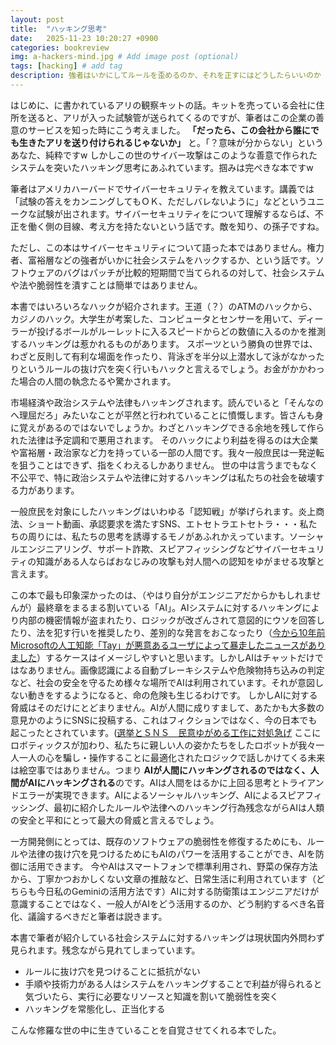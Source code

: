 ```yaml
---
layout: post
title:  "ハッキング思考"
date:   2025-11-23 10:20:27 +0900
categories: bookreview
img: a-hackers-mind.jpg # Add image post (optional)
tags: [hacking] # add tag
description: 強者はいかにしてルールを歪めるのか、それを正すにはどうしたらいいのか
---
```


はじめに、に書かれているアリの観察キットの話。キットを売っている会社に住所を送ると、アリが入った試験管が送られてくるのですが、筆者はこの企業の善意のサービスを知った時にこう考えました。 **「だったら、この会社から誰にでも生きたアリを送り付けられるじゃないか」** と。「？意味が分からない」というあなた、純粋ですw
しかしこの世のサイバー攻撃はこのような善意で作られたシステムを突いたハッキング思考にあふれています。掴みは完ぺきな本ですw

筆者はアメリカハーバードでサイバーセキュリティを教えています。講義では「試験の答えをカンニングしてもＯＫ、ただしバレないように」などというユニークな試験が出されます。サイバーセキュリティをについて理解するならば、不正を働く側の目線、考え方を持たないという話です。敵を知り、の孫子ですね。

ただし、この本はサイバーセキュリティについて語った本ではありません。権力者、富裕層などの強者がいかに社会システムをハックするか、という話です。ソフトウェアのバグはパッチが比較的短期間で当てられるの対して、社会システムや法や脆弱性を潰すことは簡単ではありません。

本書ではいろいろなハックが紹介されます。王道（？）のATMのハックから、カジノのハック。大学生が考案した、コンピュータとセンサーを用いて、ディーラーが投げるボールがルーレットに入るスピードからどの数値に入るのかを推測するハッキングは惹かれるものがあります。
スポーツという勝負の世界では、わざと反則して有利な場面を作ったり、背泳ぎを半分以上潜水して泳がなかったりというルールの抜け穴を突く行いもハックと言えるでしょう。お金がかかわった場合の人間の執念たるや驚かされます。

市場経済や政治システムや法律もハッキングされます。読んでいると「そんなのへ理屈だろ」みたいなことが平然と行われていることに憤慨します。皆さんも身に覚えがあるのではないでしょうか。わざとハッキングできる余地を残して作られた法律は予定調和で悪用されます。
そのハックにより利益を得るのは大企業や富裕層・政治家など力を持っている一部の人間です。我々一般庶民は一発逆転を狙うことはできず、指をくわえるしかありません。
世の中は言うまでもなく不公平で、特に政治システムや法律に対するハッキングは私たちの社会を破壊する力があります。

一般庶民を対象にしたハッキングはいわゆる「認知戦」が挙げられます。炎上商法、ショート動画、承認要求を満たすSNS、エトセトラエトセトラ・・・私たちの周りには、私たちの思考を誘導するモノがあふれかえっています。ソーシャルエンジニアリング、サポート詐欺、スピアフィッシングなどサイバーセキュリティの知識がある人ならばおなじみの攻撃も対人間への認知をゆがませる攻撃と言えます。

この本で最も印象深かったのは、（やはり自分がエンジニアだからかもしれませんが）最終章をまるまる割いている「AI」。AIシステムに対するハッキングにより内部の機密情報が盗まれたり、ロジックが改ざんされて意図的にウソを回答したり、法を犯す行いを推奨したり、差別的な発言をおこなったり（[今から10年前Microsoftの人工知能「Tay」が悪意あるユーザによって暴走したニュースがありました](https://jp.reuters.com/article/life/-idUSKCN0WU055/)）するケースはイメージしやすいと思います。しかしAIはチャットだけではなありません。画像認識による自動ブレーキシステムや危険物持ち込みの判定など、社会の安全を守るため様々な場所でAIは利用されています。それが意図しない動きをするようになると、命の危険も生じるわけです。
しかしAIに対する脅威はそのだけにとどまりません。AIが人間に成りすまして、あたかも大多数の意見かのようにSNSに投稿する、これはフィクションではなく、今の日本でも起こったとされています。([選挙とＳＮＳ　民意ゆがめる工作に対処急げ](https://www.yomiuri.co.jp/editorial/20250803-OYT1T50198/)
ここにロボティックスが加わり、私たちに親しい人の姿かたちをしたロボットが我々一人一人の心を騙し・操作することに最適化されたロジックで話しかけてくる未来は絵空事ではありません。つまり **AIが人間にハッキングされるのではなく、人間がAIにハッキングされる**のです。AIは人間をはるかに上回る思考とトライアンドエラーが実現できます。AIによるソーシャルハッキング、AIによるスピアフィッシング、最初に紹介したルールや法律へのハッキング行為残念ながらAIは人類の安全と平和にとって最大の脅威と言えるでしょう。

一方開発側にとっては、既存のソフトウェアの脆弱性を修復するためにも、ルールや法律の抜け穴を見つけるためにもAIのパワーを活用することができ、AIを防御に活用できます。
今やAIはスマートフォンで標準利用され、野菜の保存方法から、丁寧かつおかしくない文章の推敲など、日常生活に利用されています（どちらも今日私のGeminiの活用方法です）AIに対する防衛策はエンジニアだけが意識することではなく、一般人がAIをどう活用するのか、どう制約するべき名音化、議論するべきだと筆者は説きます。

本書で筆者が紹介している社会システムに対するハッキングは現状国内外問わず見られます。残念ながら見れてしまっています。

- ルールに抜け穴を見つけることに抵抗がない
- 手順や技術力がある人はシステムをハッキングすることで利益が得られると気づいたら、実行に必要なリソースと知識を割いて脆弱性を突く
- ハッキングを常態化し、正当化する

こんな修羅な世の中に生きていることを自覚させてくれる本でした。